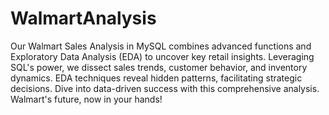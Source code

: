 # WalmartAnalysis
Our Walmart Sales Analysis in MySQL combines advanced functions and Exploratory Data Analysis (EDA) to uncover key retail insights. Leveraging SQL's power, we dissect sales trends, customer behavior, and inventory dynamics. EDA techniques reveal hidden patterns, facilitating strategic decisions. Dive into data-driven success with this comprehensive analysis. Walmart's future, now in your hands!
